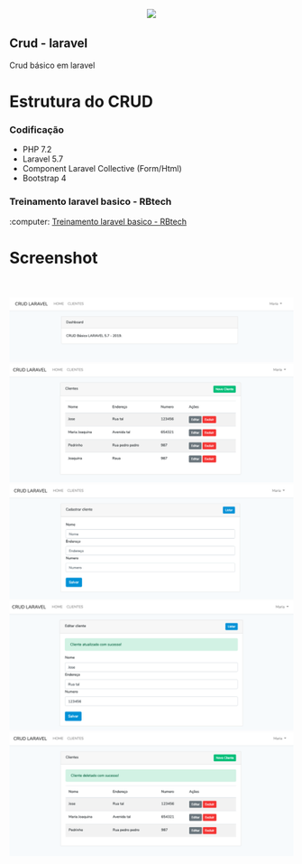 <p align="center"><img src="https://laravel.com/assets/img/components/logo-laravel.svg"></p>

## Crud - laravel
Crud  básico em laravel

# Estrutura do CRUD

<h3>Codificação</h3>
<ul>
  <li>PHP 7.2</li>
  <li>Laravel 5.7</li>
  <li>Component Laravel Collective (Form/Html) </li>
  <li>Bootstrap 4</li>
</ul>

<h3>Treinamento laravel basico - RBtech</h3>
:computer: <a href="https://www.youtube.com/watch?v=Wf7sUra91XE&t=91s">Treinamento laravel basico - RBtech</a>

# Screenshot 

<br><br>
![ScreenShot](https://github.com/jorgemtoledo/laravel_studies/blob/master/crud_rb/01.png)
![ScreenShot](https://github.com/jorgemtoledo/laravel_studies/blob/master/crud_rb/02.png)
![ScreenShot](https://github.com/jorgemtoledo/laravel_studies/blob/master/crud_rb/03.png)
![ScreenShot](https://github.com/jorgemtoledo/laravel_studies/blob/master/crud_rb/04.png)
![ScreenShot](https://github.com/jorgemtoledo/laravel_studies/blob/master/crud_rb/05.png)